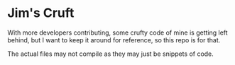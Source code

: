 # Jim's Cruft

With more developers contributing, some crufty code of mine is getting left behind, but I want to keep it around for reference, so this repo is for that.

The actual files may not compile as they may just be snippets of code.
